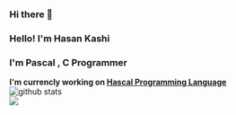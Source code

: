 ### Hi there 👋

### Hello! I'm Hasan Kashi

### I'm Pascal , C Programmer
**I'm currencly working on [Hascal Programming Language](https://github.com/hascal/hascal)** \
![github stats](https://github-readme-stats.vercel.app/api?username=hasan-kashi&show_icons=true&include_all_commits=true&theme=chartreuse-dark&cache_seconds=3200) \
<img align="center" src="https://github-readme-stats.anuraghazra1.vercel.app/api/top-langs/?username=hasan-kashi&layout=compact&theme=chartreuse-dark" />



